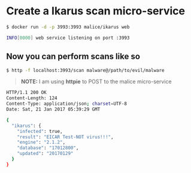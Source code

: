 # Create a Ikarus scan micro-service

```bash
$ docker run -d -p 3993:3993 malice/ikarus web

INFO[0000] web service listening on port :3993
```

## Now you can perform scans like so

```bash
$ http -f localhost:3993/scan malware@/path/to/evil/malware
```

> **NOTE:** I am using **httpie** to POST to the malice micro-service

```bash
HTTP/1.1 200 OK
Content-Length: 124
Content-Type: application/json; charset=UTF-8
Date: Sat, 21 Jan 2017 05:39:29 GMT

{
  "ikarus": {
    "infected": true,
    "result": "EICAR Test-NOT virus!!!",
    "engine": "2.1.2",
    "database": "17012800",
    "updated": "20170129"
  }
}
```
